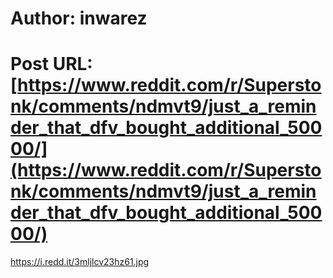 # Author: inwarez
# Post URL: [https://www.reddit.com/r/Superstonk/comments/ndmvt9/just_a_reminder_that_dfv_bought_additional_50000/](https://www.reddit.com/r/Superstonk/comments/ndmvt9/just_a_reminder_that_dfv_bought_additional_50000/)


https://i.redd.it/3mljlcv23hz61.jpg